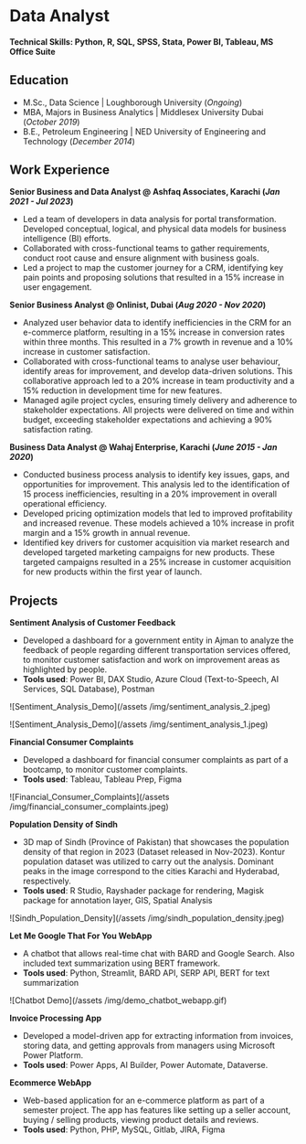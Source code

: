 # Data Analyst

#### Technical Skills: Python, R, SQL, SPSS, Stata, Power BI, Tableau, MS Office Suite 

## Education
- M.Sc., Data Science | Loughborough University (_Ongoing_)
- MBA, Majors in Business Analytics | Middlesex University Dubai (_October 2019_)								       		
- B.E., Petroleum Engineering	| NED University of Engineering and Technology (_December 2014_)	 			        		

## Work Experience
**Senior Business and Data Analyst @ Ashfaq Associates, Karachi (_Jan 2021 - Jul 2023_)**
- Led a team of developers in data analysis for portal transformation. Developed conceptual, logical, and physical data models for business intelligence (BI) efforts.
- Collaborated with cross-functional teams to gather requirements, conduct root cause and ensure alignment with business goals.
- Led a project to map the customer journey for a CRM, identifying key pain points and proposing solutions that resulted in a 15% increase in user engagement.

**Senior Business Analyst @ Onlinist, Dubai (_Aug 2020 - Nov 2020_)**
- Analyzed user behavior data to identify inefficiencies in the CRM for an e-commerce platform, resulting in a 15% increase in conversion rates within three months. This resulted in a 7% growth in revenue and a 10% increase in customer satisfaction.
- Collaborated with cross-functional teams to analyse user behaviour, identify areas for improvement, and develop data-driven solutions. This collaborative approach led to a 20% increase in team productivity and a 15% reduction in development time for new features.
- Managed agile project cycles, ensuring timely delivery and adherence to stakeholder expectations. All projects were delivered on time and within budget, exceeding stakeholder expectations and achieving a 90% satisfaction rating.

**Business Data Analyst @ Wahaj Enterprise, Karachi (_June 2015 - Jan 2020_)**
- Conducted business process analysis to identify key issues, gaps, and opportunities for improvement. This analysis led to the identification of 15 process inefficiencies, resulting in a 20% improvement in overall operational efficiency.
- Developed pricing optimization models that led to improved profitability and increased revenue. These models achieved a 10% increase in profit margin and a 15% growth in annual revenue.
- Identified key drivers for customer acquisition via market research and developed targeted marketing campaigns for new products. These targeted campaigns resulted in a 25% increase in customer acquisition for new products within the first year of launch.

## Projects
**Sentiment Analysis of Customer Feedback**
- Developed a dashboard for a government entity in Ajman to analyze the feedback of people regarding different transportation services offered, to monitor customer satisfaction and work on improvement areas as highlighted by people.
- **Tools used**: Power BI, DAX Studio, Azure Cloud (Text-to-Speech, AI Services, SQL Database), Postman

![Sentiment_Analysis_Demo](/assets /img/sentiment_analysis_2.jpeg)

![Sentiment_Analysis_Demo](/assets /img/sentiment_analysis_1.jpeg)

**Financial Consumer Complaints**
- Developed a dashboard for financial consumer complaints as part of a bootcamp, to monitor customer complaints.
- **Tools used**: Tableau, Tableau Prep, Figma

![Financial_Consumer_Complaints](/assets /img/financial_consumer_complaints.jpeg) 

**Population Density of Sindh**
- 3D map of Sindh (Province of Pakistan) that showcases the population density of that region in 2023 (Dataset released in Nov-2023). Kontur population dataset was utilized to carry out the analysis. Dominant peaks in the image correspond to the cities Karachi and Hyderabad, respectively.
- **Tools used**: R Studio, Rayshader package for rendering, Magisk package for annotation layer, GIS, Spatial Analysis

![Sindh_Population_Density](/assets /img/sindh_population_density.jpeg)

**Let Me Google That For You WebApp**
- A chatbot that allows real-time chat with BARD and Google Search. Also included text summarization using BERT framework.
- **Tools used**: Python, Streamlit, BARD API, SERP API, BERT for text summarization

![Chatbot Demo](/assets /img/demo_chatbot_webapp.gif)

**Invoice Processing App**
- Developed a model-driven app for extracting information from invoices, storing data, and getting approvals from managers using Microsoft Power Platform.
- **Tools used**: Power Apps, AI Builder, Power Automate, Dataverse.

**Ecommerce WebApp**
- Web-based application for an e-commerce platform as part of a semester project. The app has features like setting up a seller account, buying / selling products, viewing product details and reviews.
- **Tools used**: Python, PHP, MySQL, Gitlab, JIRA, Figma
